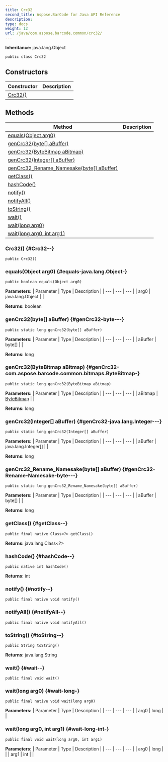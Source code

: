 ```yaml
---
title: Crc32
second_title: Aspose.BarCode for Java API Reference
description: 
type: docs
weight: 12
url: /java/com.aspose.barcode.common/crc32/
---
```

**Inheritance:**
java.lang.Object
```
public class Crc32
```
## Constructors

| Constructor | Description |
| --- | --- |
| [Crc32()](#Crc32--) |  |
## Methods

| Method | Description |
| --- | --- |
| [equals(Object arg0)](#equals-java.lang.Object-) |  |
| [genCrc32(byte[] aBuffer)](#genCrc32-byte---) |  |
| [genCrc32(ByteBitmap aBitmap)](#genCrc32-com.aspose.barcode.common.bitmaps.ByteBitmap-) |  |
| [genCrc32(Integer[] aBuffer)](#genCrc32-java.lang.Integer---) |  |
| [genCrc32_Rename_Namesake(byte[] aBuffer)](#genCrc32-Rename-Namesake-byte---) |  |
| [getClass()](#getClass--) |  |
| [hashCode()](#hashCode--) |  |
| [notify()](#notify--) |  |
| [notifyAll()](#notifyAll--) |  |
| [toString()](#toString--) |  |
| [wait()](#wait--) |  |
| [wait(long arg0)](#wait-long-) |  |
| [wait(long arg0, int arg1)](#wait-long-int-) |  |
### Crc32() {#Crc32--}
```
public Crc32()
```


### equals(Object arg0) {#equals-java.lang.Object-}
```
public boolean equals(Object arg0)
```




**Parameters:**
| Parameter | Type | Description |
| --- | --- | --- |
| arg0 | java.lang.Object |  |

**Returns:**
boolean
### genCrc32(byte[] aBuffer) {#genCrc32-byte---}
```
public static long genCrc32(byte[] aBuffer)
```




**Parameters:**
| Parameter | Type | Description |
| --- | --- | --- |
| aBuffer | byte[] |  |

**Returns:**
long
### genCrc32(ByteBitmap aBitmap) {#genCrc32-com.aspose.barcode.common.bitmaps.ByteBitmap-}
```
public static long genCrc32(ByteBitmap aBitmap)
```




**Parameters:**
| Parameter | Type | Description |
| --- | --- | --- |
| aBitmap | [ByteBitmap](../../com.aspose.barcode.common.bitmaps/bytebitmap) |  |

**Returns:**
long
### genCrc32(Integer[] aBuffer) {#genCrc32-java.lang.Integer---}
```
public static long genCrc32(Integer[] aBuffer)
```




**Parameters:**
| Parameter | Type | Description |
| --- | --- | --- |
| aBuffer | java.lang.Integer[] |  |

**Returns:**
long
### genCrc32_Rename_Namesake(byte[] aBuffer) {#genCrc32-Rename-Namesake-byte---}
```
public static long genCrc32_Rename_Namesake(byte[] aBuffer)
```




**Parameters:**
| Parameter | Type | Description |
| --- | --- | --- |
| aBuffer | byte[] |  |

**Returns:**
long
### getClass() {#getClass--}
```
public final native Class<?> getClass()
```




**Returns:**
java.lang.Class<?>
### hashCode() {#hashCode--}
```
public native int hashCode()
```




**Returns:**
int
### notify() {#notify--}
```
public final native void notify()
```




### notifyAll() {#notifyAll--}
```
public final native void notifyAll()
```




### toString() {#toString--}
```
public String toString()
```




**Returns:**
java.lang.String
### wait() {#wait--}
```
public final void wait()
```




### wait(long arg0) {#wait-long-}
```
public final native void wait(long arg0)
```




**Parameters:**
| Parameter | Type | Description |
| --- | --- | --- |
| arg0 | long |  |

### wait(long arg0, int arg1) {#wait-long-int-}
```
public final void wait(long arg0, int arg1)
```




**Parameters:**
| Parameter | Type | Description |
| --- | --- | --- |
| arg0 | long |  |
| arg1 | int |  |

